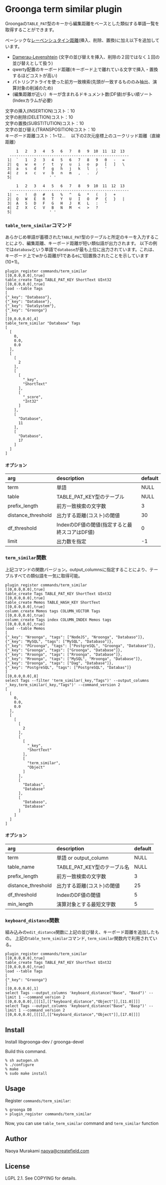 # Groonga term similar plugin

Groongaの``TABLE_PAT``型のキーから編集距離をベースとした類似する単語一覧を取得することができます。

ベーシックな[レーベンシュタイン距離](https://en.wikipedia.org/wiki/Levenshtein_distance)(挿入、削除、置換)に加え以下を追加しています。
* [Damerau-Levenshtein](https://en.wikipedia.org/wiki/Damerau%E2%80%93Levenshtein_distance) (文字の並び替えを挿入、削除の２回ではなく１回の並び替えとして扱う)
* qwerty配置のキーボード距離(キーボード上で離れている文字で挿入・置換するほどコストが高い)
* パトリシアトライを使った前方一致検索(先頭が一致するもののみ抽出、演算対象の削減のため)
* (編集距離が近い）キーが含まれるドキュメント数(DF値)が多い順ソート(Indexカラムが必要)

文字の挿入(INSERTION)コスト：10  
文字の削除(DELETION)コスト：10  
文字の置換(SUBSTITUTION)コスト：10  
文字の並び替え(TRANSPOSITION)コスト：10  
キーボード距離コスト：1~12... 　以下の2次元座標上のユークリッド距離（直線距離）

```
     1   2   3   4   5   6   7   8   9  10  11  12  13
  ------------------------------------------------------
 1|  `   1   2   3   4   5   6   7   8   9   0   -   =
 2|  q   w   e   r   t   y   u   i   o   p   [   ]   \
 3|  a   s   d   f   g   h   j   k   l   ;   '
 4|  z   x   c   v   b   n   m   ,   .   /
 5|                 ' '

     1   2   3   4   5   6   7   8   9  10  11  12  13
  ------------------------------------------------------
 1|  ~   !   @   #   $   %   ^   &   *   (   )   +
 2|  Q   W   E   R   T   Y   U   I   O   P   {   }   |
 3|  A   S   D   F   G   H   J   K   L   :   "
 4|  Z   X   C   V   B   N   M   <   >   ?
 5|                 ' '
```


### ```table_term_similar```コマンド
あらかじめ単語が蓄積された``TABLE_PAT``型のテーブルと所定のキーを入力することにより、編集距離、キーボード距離が短い類似語が出力されます。
以下の例では``databasw``という単語で``database``が最も上位に出力されています。これは、キーボード上でwから距離が1であるeに1回置換されたことを示しています(10+1)。

```
plugin_register commands/term_similar
[[0,0.0,0.0],true]
table_create Tags TABLE_PAT_KEY ShortText UInt32
[[0,0.0,0.0],true]
load --table Tags
[
{"_key": "Databaso"},
{"_key": "Database"},
{"_key": "DataSystem"},
{"_key": "Groonga"}
]
[[0,0.0,0.0],4]
table_term_similar "Databasw" Tags
[
  [
    0,
    0.0,
    0.0
  ],
  [
    [
      2
    ],
    [
      [
        "_key",
        "ShortText"
      ],
      [
        "_score",
        "Int32"
      ]
    ],
    [
      "Database",
      11
    ],
    [
      "Databaso",
      17
    ]
  ]
]
```

#### オプション
| arg        | description |default|
|:-----------|:------------|:------|
| term      | 単語 | NULL |
| table     | TABLE_PAT_KEY型のテーブル | NULL |
| prefix_length | 前方一致検索の文字数 | 3 |
| distance_threshold | 出力する距離(コスト)の閾値 | 30 |
| df_threshold | IndexのDF値の閾値(指定すると最終スコアはDF値) | 0 |
| limit | 出力数を指定 | -1 |


### ```term_similar```関数
上記コマンドの関数バージョン。output_columnsに指定することにより、テーブルすべての類似語を一気に取得可能。

```
plugin_register commands/term_similar
[[0,0.0,0.0],true]
table_create Tags TABLE_PAT_KEY ShortText UInt32
[[0,0.0,0.0],true]
table_create Memos TABLE_HASH_KEY ShortText
[[0,0.0,0.0],true]
column_create Memos tags COLUMN_VECTOR Tags
[[0,0.0,0.0],true]
column_create Tags index COLUMN_INDEX Memos tags
[[0,0.0,0.0],true]
load --table Memos
[
{"_key": "Nroonga", "tags": ["NodeJS", "Nroonga", "Databaso"]},
{"_key": "MySQL", "tags": ["MySQL", "Databaso"]},
{"_key": "PGroonga", "tags": ["PostgreSQL", "Groonga", "Database"]},
{"_key": "Groonga", "tags": ["Groonga", "Database"]},
{"_key": "Rroonga", "tags": ["Rroonga", "Database"]},
{"_key": "Mroonga", "tags": ["MySQL", "Mroonga", "Database"]},
{"_key": "Droonga", "tags": ["Dag", "Database"]},
{"_key": "PostgreSQL", "tags": ["PostgreSQL", "Databas"]}
]
[[0,0.0,0.0],8]
select Tags --filter 'term_similar(_key,"Tags")' --output_columns '_key,term_similar(_key,"Tags")' --command_version 2
[
  [
    0,
    0.0,
    0.0
  ],
  [
    [
      [
        2
      ],
      [
        [
          "_key",
          "ShortText"
        ],
        [
          "term_similar",
          "Object"
        ]
      ],
      [
        "Databas",
        "Database"
      ],
      [
        "Databaso",
        "Database"
      ]
    ]
  ]
]
```

#### オプション
| arg        | description |default|
|:-----------|:------------|:------|
| term      | 単語 or output_column | NULL |
| table_name     | TABLE_PAT_KEY型のテーブル名 | NULL |
| prefix_length | 前方一致検索の文字数 | 3 |
| distance_threshold | 出力する距離(コスト)の閾値 | 25 |
| df_threshold | IndexのDF値の閾値 | 5 |
| min_length | 演算対象とする最短文字数 | 5 |


### ```keyboard_distance```関数

組み込みの``edit_distance``関数に上記の並び替え、キーボード距離を追加したもの。
上記の``table_term_similar``コマンド, ``term_similar``関数内で利用されている。

```
plugin_register commands/term_similar
[[0,0.0,0.0],true]
table_create Tags TABLE_PAT_KEY ShortText UInt32
[[0,0.0,0.0],true]
load --table Tags
[
{"_key": "Groonga"}
]
[[0,0.0,0.0],1]
select Tags --output_columns 'keyboard_distance("Base", "Basd")' --limit 1 --command_version 2
[[0,0.0,0.0],[[[1],[["keyboard_distance","Object"]],[11.0]]]]
select Tags --output_columns 'keyboard_distance("Base", "Basp")' --limit 1 --command_version 2
[[0,0.0,0.0],[[[1],[["keyboard_distance","Object"]],[17.0]]]]
```

## Install

Install libgroonga-dev / groonga-devel

Build this command.

    % sh autogen.sh
    % ./configure
    % make
    % sudo make install

## Usage

Register `commands/term_similar`:

    % groonga DB
    > plugin_register commands/term_similar

Now, you can use `table_term_similar` command and `term_similar` function

## Author

Naoya Murakami naoya@createfield.com

## License

LGPL 2.1. See COPYING for details.
